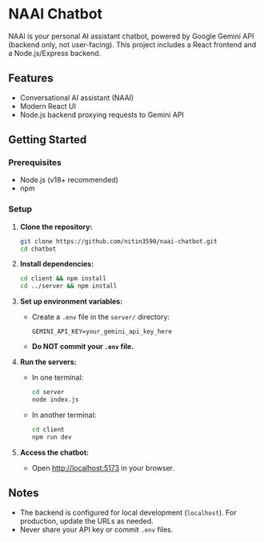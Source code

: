 # NAAI Chatbot

NAAI is your personal AI assistant chatbot, powered by Google Gemini API (backend only, not user-facing). This project includes a React frontend and a Node.js/Express backend.

## Features
- Conversational AI assistant (NAAI)
- Modern React UI
- Node.js backend proxying requests to Gemini API

## Getting Started

### Prerequisites
- Node.js (v18+ recommended)
- npm

### Setup
1. **Clone the repository:**
   ```sh
   git clone https://github.com/nitin3590/naai-chatbot.git
   cd chatbot
   ```
2. **Install dependencies:**
   ```sh
   cd client && npm install
   cd ../server && npm install
   ```
3. **Set up environment variables:**
   - Create a `.env` file in the `server/` directory:
     ```env
     GEMINI_API_KEY=your_gemini_api_key_here
     ```
   - **Do NOT commit your `.env` file.**

4. **Run the servers:**
   - In one terminal:
     ```sh
     cd server
     node index.js
     ```
   - In another terminal:
     ```sh
     cd client
     npm run dev
     ```

5. **Access the chatbot:**
   - Open [http://localhost:5173](http://localhost:5173) in your browser.

## Notes
- The backend is configured for local development (`localhost`). For production, update the URLs as needed.
- Never share your API key or commit `.env` files.

